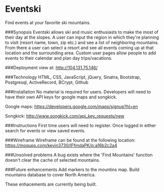 # Eventski
Find events at your favorite ski mountains. 

###Synopsis
Eventski allows ski and music enthusiasts to make the most of their day at the slopes. A user can input the region in which they're planning to visit (resort name, town, zip etc.) and see a list of neighboring mountains. From there a user can select a resort and see all events coming up at that location and the surrounding area. Custom user pages allow people to add events to their calendar and plan day trips/vacations.

###Deployment
view at: http://104.131.75.146/

###Technology
HTML, CSS, JavaScript, jQuery, Sinatra, Bootstrap, Postgresql, ActiveRecord, BCrypt, Github

###Installation
No material is required for users. Developers will need to have their own API keys for google maps and songkick.

Google maps: https://developers.google.com/maps/signup?hl=en

Songkick: http://www.songkick.com/api_key_requests/new

###Instructions
First time users will need to register. Once logged in either search for events or view saved events.


###Wireframe
Wireframe can be found at the following location:
https://moqups.com/kevin3730/lFfmdaPK/p:a16b2c2a4

###Unsolved problems
A bug exists where the 'Find Mountains' function doesn't clear the cache of selected mountains. 

###Future enhancements
Add markers to the mountins map.
Build mountains database to cover North America.

These enhacements are currently being built.

